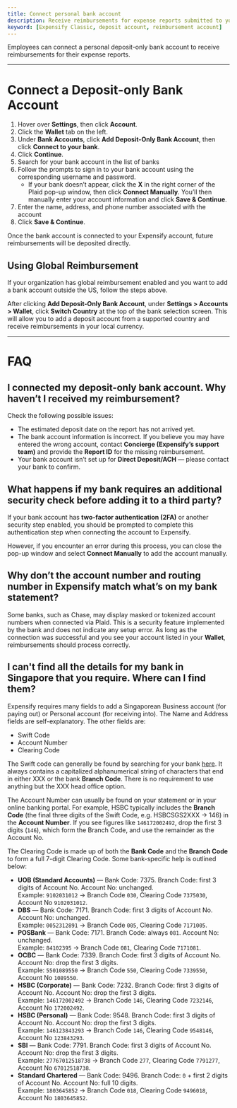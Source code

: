 ```yaml
---
title: Connect personal bank account
description: Receive reimbursements for expense reports submitted to your employer
keyword: [Expensify Classic, deposit account, reimbursement account]
---
```


<div id="expensify-classic" markdown="1">

Employees can connect a personal deposit-only bank account to receive reimbursements for their expense reports.

---

# Connect a Deposit-only Bank Account

1. Hover over **Settings**, then click **Account**.
2. Click the **Wallet** tab on the left.
3. Under **Bank Accounts**, click **Add Deposit-Only Bank Account**, then click **Connect to your bank**.
4. Click **Continue**.
5. Search for your bank account in the list of banks
6. Follow the prompts to sign in to your bank account using the corresponding username and password.
   - If your bank doesn’t appear, click the **X** in the right corner of the Plaid pop-up window, then click **Connect Manually**. You’ll then manually enter your account information and click **Save & Continue**.
7. Enter the name, address, and phone number associated with the account
8. Click **Save & Continue**.


Once the bank account is connected to your Expensify account, future reimbursements will be deposited directly.

## Using Global Reimbursement

If your organization has global reimbursement enabled and you want to add a bank account outside the US, follow the steps above.

After clicking **Add Deposit-Only Bank Account**, under **Settings > Accounts > Wallet**, click **Switch Country** at the top of the bank selection screen. This will allow you to add a deposit account from a supported country and receive reimbursements in your local currency.

---

# FAQ

## I connected my deposit-only bank account. Why haven’t I received my reimbursement?

Check the following possible issues:
- The estimated deposit date on the report has not arrived yet.
- The bank account information is incorrect. If you believe you may have entered the wrong account, contact **Concierge (Expensify’s support team)** and provide the **Report ID** for the missing reimbursement.
- Your bank account isn’t set up for **Direct Deposit/ACH** — please contact your bank to confirm.

## What happens if my bank requires an additional security check before adding it to a third party?

If your bank account has **two-factor authentication (2FA)** or another security step enabled, you should be prompted to complete this authentication step when connecting the account to Expensify.

However, if you encounter an error during this process, you can close the pop-up window and select **Connect Manually** to add the account manually.

## Why don’t the account number and routing number in Expensify match what’s on my bank statement?

Some banks, such as Chase, may display masked or tokenized account numbers when connected via Plaid. This is a security feature implemented by the bank and does not indicate any setup error. As long as the connection was successful and you see your account listed in your **Wallet**, reimbursements should process correctly.

## I can't find all the details for my bank in Singapore that you require. Where can I find them?

Expensify requires many fields to add a Singaporean Business account (for paying out) or Personal account (for receiving into). The Name and Address fields are self-explanatory. The other fields are:

- Swift Code  
- Account Number  
- Clearing Code  

The Swift code can generally be found by searching for your bank [here](https://wise.com/gb/swift-codes/countries). It always contains a capitalized alphanumerical string of characters that end in either XXX or the bank **Branch Code**. There is no requirement to use anything but the XXX head office option.

The Account Number can usually be found on your statement or in your online banking portal. For example, HSBC typically includes the **Branch Code** (the final three digits of the Swift Code, e.g. HSBCSGS2XXX → 146) in the **Account Number**. If you see figures like `146172002492`, drop the first 3 digits (`146`), which form the Branch Code, and use the remainder as the Account No.

The Clearing Code is made up of both the **Bank Code** and the **Branch Code** to form a full 7-digit Clearing Code. Some bank-specific help is outlined below:

- **UOB (Standard Accounts)** — Bank Code: 7375. Branch Code: first 3 digits of Account No. Account No: unchanged.  
  Example: `9102031012` → Branch Code `030`, Clearing Code `7375030`, Account No `9102031012`.
- **DBS** — Bank Code: 7171. Branch Code: first 3 digits of Account No. Account No: unchanged.  
  Example: `0052312891` → Branch Code `005`, Clearing Code `7171005`.
- **POSBank** — Bank Code: 7171. Branch Code: always `081`. Account No: unchanged.  
  Example: `84102395` → Branch Code `081`, Clearing Code `7171081`.
- **OCBC** — Bank Code: 7339. Branch Code: first 3 digits of Account No. Account No: drop the first 3 digits.  
  Example: `5501089550` → Branch Code `550`, Clearing Code `7339550`, Account No `1089550`.
- **HSBC (Corporate)** — Bank Code: 7232. Branch Code: first 3 digits of Account No. Account No: drop the first 3 digits.  
  Example: `146172002492` → Branch Code `146`, Clearing Code `7232146`, Account No `172002492`.
- **HSBC (Personal)** — Bank Code: 9548. Branch Code: first 3 digits of Account No. Account No: drop the first 3 digits.  
  Example: `146123843293` → Branch Code `146`, Clearing Code `9548146`, Account No `123843293`.
- **SBI** — Bank Code: 7791. Branch Code: first 3 digits of Account No. Account No: drop the first 3 digits.  
  Example: `27767012518738` → Branch Code `277`, Clearing Code `7791277`, Account No `67012518738`.
- **Standard Chartered** — Bank Code: 9496. Branch Code: `0` + first 2 digits of Account No. Account No: full 10 digits.  
  Example: `1803645852` → Branch Code `018`, Clearing Code `9496018`, Account No `1803645852`.

</div>
